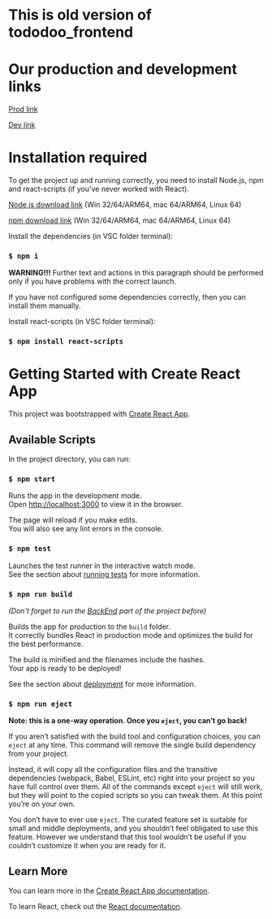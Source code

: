 # This is old version of tododoo_frontend

# Our production and development links

[Prod link](https://to-do-list-frontend-five.vercel.app)

[Dev link](https://to-do-list-frontend-dev.vercel.app/)

# Installation required

To get the project up and running correctly, you need to install Node.js, npm and react-scripts (if you've never worked with React).

[Node.js download link](https://nodejs.org/en/download/current) (Win 32/64/ARM64, mac 64/ARM64, Linux 64)

[npm download link](https://www.npmjs.com/package/download) (Win 32/64/ARM64, mac 64/ARM64, Linux 64)

Іnstall the dependencies (in VSC folder terminal):

### `$ npm i`

**WARNING!!!** Further text and actions in this paragraph should be performed only if you have problems with the correct launch.

If you have not configured some dependencies correctly, then you can install them manually.

Install react-scripts (in VSC folder terminal):

### `$ npm install react-scripts`

# Getting Started with Create React App

This project was bootstrapped with [Create React App](https://github.com/facebook/create-react-app).

## Available Scripts

In the project directory, you can run:

### `$ npm start`

Runs the app in the development mode.\
Open [http://localhost:3000](http://localhost:3000) to view it in the browser.

The page will reload if you make edits.\
You will also see any lint errors in the console.

### `$ npm test`

Launches the test runner in the interactive watch mode.\
See the section about [running tests](https://facebook.github.io/create-react-app/docs/running-tests) for more information.

### `$ npm run build`

_(Don't forget to run the [BackEnd](https://github.com/crazysparrow69/ToDoList_BackEnd) part of the project before)_

Builds the app for production to the `build` folder.\
It correctly bundles React in production mode and optimizes the build for the best performance.

The build is minified and the filenames include the hashes.\
Your app is ready to be deployed!

See the section about [deployment](https://facebook.github.io/create-react-app/docs/deployment) for more information.

### `$ npm run eject`

**Note: this is a one-way operation. Once you `eject`, you can’t go back!**

If you aren’t satisfied with the build tool and configuration choices, you can `eject` at any time. This command will remove the single build dependency from your project.

Instead, it will copy all the configuration files and the transitive dependencies (webpack, Babel, ESLint, etc) right into your project so you have full control over them. All of the commands except `eject` will still work, but they will point to the copied scripts so you can tweak them. At this point you’re on your own.

You don’t have to ever use `eject`. The curated feature set is suitable for small and middle deployments, and you shouldn’t feel obligated to use this feature. However we understand that this tool wouldn’t be useful if you couldn’t customize it when you are ready for it.

## Learn More

You can learn more in the [Create React App documentation](https://facebook.github.io/create-react-app/docs/getting-started).

To learn React, check out the [React documentation](https://reactjs.org/).
